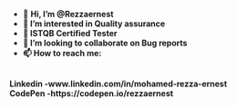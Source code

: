 - 👋 <strong>Hi, I’m @Rezzaernest
- 👀 I’m interested in Quality assurance
- 🌱 ISTQB Certified Tester
- 💞️ I’m looking to collaborate on Bug reports
- 📫 How to reach me: 
<br>
Linkedin -www.linkedin.com/in/mohamed-rezza-ernest
<br>
CodePen -https://codepen.io/rezzaernest
</strong>
<!---
Rezzaernest/Rezzaernest is a ✨ special ✨ repository because its `README.md` (this file) appears on your GitHub profile.
You can click the Preview link to take a look at your changes.
--->
